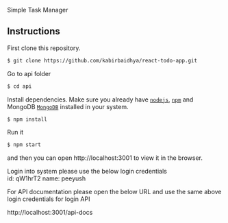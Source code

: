 Simple Task Manager


## Instructions

First clone this repository.
```bash
$ git clone https://github.com/kabirbaidhya/react-todo-app.git
```

Go to api folder

```bash
$ cd api
```

Install dependencies. Make sure you already have [`nodejs`](https://nodejs.org/en/), [`npm`](https://www.npmjs.com/) and MongoDB [`MongoDB`](https://www.mongodb.com/try/download/community) installed in your system.
```bash
$ npm install
```

Run it
```bash
$ npm start
```

and then you can open http://localhost:3001 to view it in the browser.<br/>

Login into system please use the below login credentials<br/>
id: qW1hrT2
name: peeyush

For API documentation please open the below URL and use the same above login credentials for login API<br/>

http://localhost:3001/api-docs

